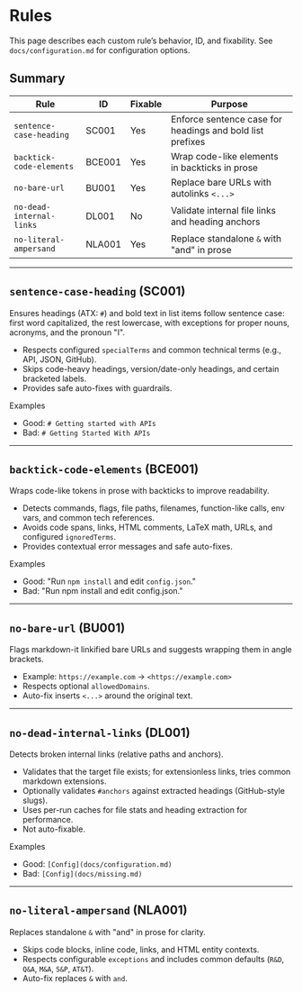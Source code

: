 # Rules

This page describes each custom rule’s behavior, ID, and fixability. See `docs/configuration.md` for configuration options.

## Summary

| Rule | ID | Fixable | Purpose |
|------|----|---------|---------|
| `sentence-case-heading` | SC001 | Yes | Enforce sentence case for headings and bold list prefixes |
| `backtick-code-elements` | BCE001 | Yes | Wrap code-like elements in backticks in prose |
| `no-bare-url` | BU001 | Yes | Replace bare URLs with autolinks `<...>` |
| `no-dead-internal-links` | DL001 | No | Validate internal file links and heading anchors |
| `no-literal-ampersand` | NLA001 | Yes | Replace standalone `&` with "and" in prose |

---

## `sentence-case-heading` (SC001)

Ensures headings (ATX: `#`) and bold text in list items follow sentence case: first word capitalized, the rest lowercase, with exceptions for proper nouns, acronyms, and the pronoun "I".

- Respects configured `specialTerms` and common technical terms (e.g., API, JSON, GitHub).
- Skips code-heavy headings, version/date-only headings, and certain bracketed labels.
- Provides safe auto-fixes with guardrails.

Examples

- Good: `# Getting started with APIs`
- Bad: `# Getting Started With APIs`

---

## `backtick-code-elements` (BCE001)

Wraps code-like tokens in prose with backticks to improve readability.

- Detects commands, flags, file paths, filenames, function-like calls, env vars, and common tech references.
- Avoids code spans, links, HTML comments, LaTeX math, URLs, and configured `ignoredTerms`.
- Provides contextual error messages and safe auto-fixes.

Examples

- Good: "Run `npm install` and edit `config.json`."
- Bad: "Run npm install and edit config.json."

---

## `no-bare-url` (BU001)

Flags markdown-it linkified bare URLs and suggests wrapping them in angle brackets.

- Example: `https://example.com` → `<https://example.com>`
- Respects optional `allowedDomains`.
- Auto-fix inserts `<...>` around the original text.

---

## `no-dead-internal-links` (DL001)

Detects broken internal links (relative paths and anchors).

- Validates that the target file exists; for extensionless links, tries common markdown extensions.
- Optionally validates `#anchors` against extracted headings (GitHub-style slugs).
- Uses per-run caches for file stats and heading extraction for performance.
- Not auto-fixable.

Examples

- Good: `[Config](docs/configuration.md)`
- Bad: `[Config](docs/missing.md)`

---

## `no-literal-ampersand` (NLA001)

Replaces standalone `&` with "and" in prose for clarity.

- Skips code blocks, inline code, links, and HTML entity contexts.
- Respects configurable `exceptions` and includes common defaults (`R&D`, `Q&A`, `M&A`, `S&P`, `AT&T`).
- Auto-fix replaces `&` with `and`.
